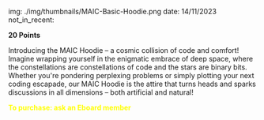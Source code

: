 img: ./img/thumbnails/MAIC-Basic-Hoodie.png
date: 14/11/2023
not_in_recent:

**20 Points**

Introducing the MAIC Hoodie – a cosmic collision of code and comfort! Imagine wrapping yourself in the enigmatic embrace of deep space, where the constellations are constellations of code and the stars are binary bits. Whether you're pondering perplexing problems or simply plotting your next coding escapade, our MAIC Hoodie is the attire that turns heads and sparks discussions in all dimensions – both artificial and natural!


<span style="color: yellow; font-weight: bold;">To purchase: ask an Eboard member</span>